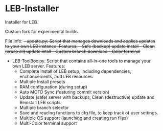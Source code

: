 # LEB-Installer
Installer for LEB.

Custom fork for experimental builds.

File Info:
~~- update.py: Script that manages downloads and applies updates to your own LEB instance.
    Features:
    - Safe (backup) update install
    - Clean (erase all) update intall
    - Custom branch download
    - Color terminal~~
- LEB-ToolBox.py: Script that contains all-in-one tools to manage your own LEB server.
    Features:
    - Complete Install of LEB setup, including dependencies, enchancements, and LEB resources.
    - Multiple Install presets
    - RAM configuration (during setup)
    - Auto MOTD Sync (featuring commit version)
    - Update (safe) server with backups, Clean (destructive) update and Reinstall LEB scripts
    - Multiple branch selector
    - Save and reading functions to cfg file, to keep track of user settings.
    - Multiple OS support (launching and creating run files)
    - Multi-Color terminal support
